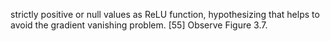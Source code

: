 strictly positive or null values as ReLU function, hypothesizing that helps to avoid the
gradient vanishing problem. [55] Observe Figure 3.7.